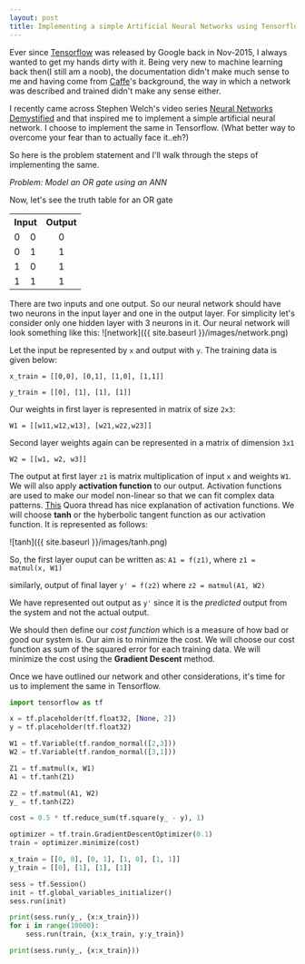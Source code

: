 ```yaml
---
layout: post
title: Implementing a simple Artificial Neural Networks using Tensorflow
---
```


Ever since [Tensorflow](https://www.tensorflow.org/) was released by Google back in Nov-2015, I always wanted to get my hands dirty with it. Being very new to machine learning back then(I still am a noob), the documentation didn't make much sense to me and having come from [Caffe](http://caffe.berkeleyvision.org/)'s background, the way in which a network was described and trained didn't make any sense either.
<!--more-->
I recently came across Stephen Welch's video series [Neural Networks Demystified](https://www.youtube.com/playlist?list=PLiaHhY2iBX9hdHaRr6b7XevZtgZRa1PoU) and that inspired me to implement a simple artificial neural network. I choose to implement the same in Tensorflow. (What better way to overcome your fear than to actually face it..eh?)

So here is the problem statement and I'll walk through the steps of implementing the same.

*Problem: Model an OR gate using an ANN*

Now, let's see the truth table for an OR gate

<table>
  <tr>
    <th colspan="2">Input</th>
    <th>Output</th>
  </tr>
  <tr>
    <td>0</td><td>0</td><td align="center">0</td>
  </tr>
  <tr>
    <td>0</td><td>1</td><td align="center">1</td>
  </tr>
  <tr>
    <td>1</td><td>0</td><td align="center">1</td>
  </tr>
  <tr>
    <td>1</td><td>1</td><td align="center">1</td>
  </tr>
</table>

There are two inputs and one output. So our neural network should have two neurons in the input layer and one in the output layer. For simplicity let's consider only one hidden layer with 3 neurons in it. Our neural network will look something like this:
![network]({{ site.baseurl }}/images/network.png)

Let the input be represented by `x` and output with `y`. The training data is given below:

`x_train = [[0,0], [0,1], [1,0], [1,1]]`

`y_train = [[0], [1], [1], [1]]`

Our weights in first layer is represented in matrix of size `2x3`:

`W1 = [[w11,w12,w13], [w21,w22,w23]]`

Second layer weights again can be represented in a matrix of dimension `3x1`

`W2 = [[w1, w2, w3]]`

The output at first layer `z1` is matrix multiplication of input `x` and weights `W1`. We will also apply **activation function** to our output. Activation functions are used to make our model non-linear so that we can fit complex data patterns. [This](https://www.quora.com/What-is-the-role-of-the-activation-function-in-a-neural-network) Quora thread has nice explanation of activation functions. We will choose **tanh** or the hyberbolic tangent function as our activation function. It is represented as follows:

![tanh]({{ site.baseurl }}/images/tanh.png)

So, the first layer ouput can be written as:
`A1 = f(z1)`, where `z1 = matmul(x, W1)`

similarly, output of final layer `y' = f(z2)` where `z2 = matmul(A1, W2)`

We have represented out output as `y'` since it is the *predicted* output from the system and not the actual output.

We should then define our *cost function* which is a measure of how bad or good our system is. Our aim is to minimize the cost. We will choose our cost function as sum of the squared error for each training data.
We will minimize the cost using the **Gradient Descent** method.

Once we have outlined our network and other considerations, it's time for us to implement the same in Tensorflow.

```python
import tensorflow as tf

x = tf.placeholder(tf.float32, [None, 2])
y = tf.placeholder(tf.float32)

W1 = tf.Variable(tf.random_normal([2,3]))
W2 = tf.Variable(tf.random_normal([3,1]))

Z1 = tf.matmul(x, W1)
A1 = tf.tanh(Z1)

Z2 = tf.matmul(A1, W2)
y_ = tf.tanh(Z2)

cost = 0.5 * tf.reduce_sum(tf.square(y_ - y), 1)

optimizer = tf.train.GradientDescentOptimizer(0.1)
train = optimizer.minimize(cost)

x_train = [[0, 0], [0, 1], [1, 0], [1, 1]]
y_train = [[0], [1], [1], [1]]

sess = tf.Session()
init = tf.global_variables_initializer()
sess.run(init)

print(sess.run(y_, {x:x_train}))
for i in range(10000):
    sess.run(train, {x:x_train, y:y_train})

print(sess.run(y_, {x:x_train}))

```


